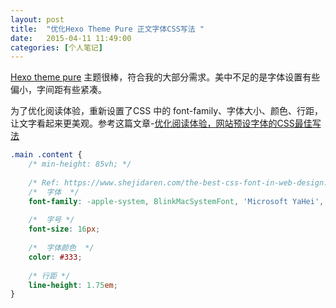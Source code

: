 ```yaml
---
layout:	post
title:	"优化Hexo Theme Pure 正文字体CSS写法 "
date:	2015-04-11 11:49:00
categories: [个人笔记]
---
```


[Hexo theme pure](https://github.com/cofess/hexo-theme-pure) 主题很棒，符合我的大部分需求。美中不足的是字体设置有些偏小，字间距有些紧凑。  

为了优化阅读体验，重新设置了CSS 中的 font-family、字体大小、颜色、行距，让文字看起来更美观。参考这篇文章-[优化阅读体验，网站预设字体的CSS最佳写法](https://www.shejidaren.com/the-best-css-font-in-web-design.html)

```CSS
.main .content {
    /* min-height: 85vh; */
    
    /* Ref: https://www.shejidaren.com/the-best-css-font-in-web-design.html */
    /*  字体  */
    font-family: -apple-system, BlinkMacSystemFont, 'Microsoft YaHei', sans-serif;
  
    /*  字号 */
    font-size: 16px;
    
    /*  字体颜色  */
    color: #333;
    
    /* 行距 */
    line-height: 1.75em;
}

```